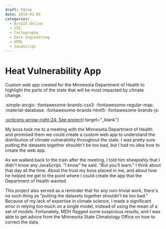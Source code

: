 ```yaml
---
draft: false 
date: 2019-01-01
categories:
  - ArcGIS Online
  - CSS
  - Cartography
  - Data engineering
  - HTML
  - JavaScript
---
```



# Heat Vulnerability App

Custom web app created for the Minnesota Department of Health to highlight the parts of the state that will be most impacted by climate change.

:simple-arcgis:
:fontawesome-brands-css3:
:fontawesome-regular-map:
:material-database:
:fontawesome-brands-html5:
:fontawesome-brands-js:

[:octicons-arrow-right-24: See project](https://maps.umn.edu/climatehealthtool/heat_app/){:target="_blank"}

<!-- more -->

My boss took me to a meeting with the Minnesota Department of Health and promised them we could create a custom web app to understand the distribution of climate vulnerability throughout the state. I was pretty sure putting the datasets together shouldn't be too bad, but I had no idea how to create the web app. 

As we walked back to the train after the meeting, I told him sheepishly that I didn't know any JavaScript. "I know" he said. "But you'll learn." I think about that day all the time. About the trust my boss placed in me, and about how he helped me get to the point where I could create the app that the Department of Health wanted.

This project also served as a reminder that for any non-trivial work, there's no such thing as "putting the datasets together shouldn't be too bad." Because of my lack of expertise in climate science, I made a significant error in relying too much on a single model, instead of using the mean of a set of models. Fortunately, MDH flagged some suspicious results, and I was able to get advice from the Minnesota State Climatology Office on how to correct the data.